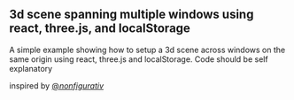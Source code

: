 ## 3d scene spanning multiple windows using react, three.js, and localStorage

A simple example showing how to setup a 3d scene across windows on the same origin using react, three.js and localStorage. Code should be self explanatory

inspired by [@_nonfigurativ_](https://twitter.com/_nonfigurativ_)
